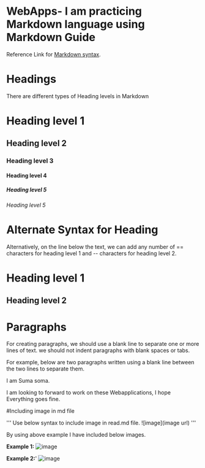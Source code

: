 # WebApps- I am practicing Markdown language using Markdown Guide
Reference Link for [Markdown syntax](https://www.markdownguide.org/basic-syntax).

# Headings
There are different types of Heading levels in Markdown
# Heading level 1
## Heading level 2
### Heading level 3
#### Heading level 4
##### Heading level 5
###### Heading level 5


# Alternate Syntax for Heading

Alternatively, on the line below the text, we can add any number of == characters for heading level 1 and -- characters for heading level 2.

Heading level 1
===============

Heading level 2
---------------


# Paragraphs
For creating paragraphs, we should use a blank line to separate one or more lines of text. we should not indent paragraphs with blank spaces or tabs.

For example, below are two paragraphs written using a blank line between the two lines to separate them.

I am Suma soma.

I am looking to forward to work on these Webapplications, I hope Everything goes fine.

#Including image in md file

'''
Use below syntax to include image in read.md file.
![image](image url)
'''

By using above example I have  included below images.

**Example 1:**
![image](https://images2.minutemediacdn.com/image/upload/c_crop,h_1914,w_2835,x_0,y_372/v1556647489/shape/mentalfloss/62280-mona_lisa-wiki.jpg?itok=Mo85fMQD)

**Example 2:**'
![image](https://ca-times.brightspotcdn.com/dims4/default/1edfb66/2147483647/strip/true/crop/1600x900+0+0/resize/840x473!/quality/90/?url=https%3A%2F%2Fca-times.brightspotcdn.com%2Fa1%2F00%2F09ea3c31eb735038105e50a485ba%2Fla-la-et-rowan-atkinson-jpg-20150325)


